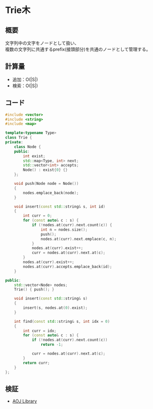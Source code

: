 # Trie木
## 概要
文字列中の文字をノードとして扱い、  
複数の文字列に共通するprefix(接頭部分)を共通のノードとして管理する。

## 計算量
- 追加：O(\|S\|)
- 検索：O(\|S\|)

## コード
```cpp
#include <vector>
#include <string>
#include <map>

template<typename Type>
class Trie {
private:
    class Node {
    public:
        int exist;
        std::map<Type, int> next;
        std::vector<int> accepts;
        Node() : exist{0} {}
    };

    void push(Node node = Node())
    {
        nodes.emplace_back(node);
    }

    void insert(const std::string& s, int id)
    {
        int curr = 0;
        for (const auto& c : s) {
            if (!nodes.at(curr).next.count(c)) {
                int n = nodes.size();
                push();
                nodes.at(curr).next.emplace(c, n);
            }
            nodes.at(curr).exist++;
            curr = nodes.at(curr).next.at(c);
        }
        nodes.at(curr).exist++;
        nodes.at(curr).accepts.emplace_back(id);
    }

public:
    std::vector<Node> nodes;
    Trie() { push(); }

    void insert(const std::string& s)
    {
        insert(s, nodes.at(0).exist);
    }

    int find(const std::string& s, int idx = 0)
    {
        int curr = idx;
        for (const auto& c : s) {
            if (!nodes.at(curr).next.count(c))
                return -1;

            curr = nodes.at(curr).next.at(c);
        }
        return curr;
    }
};
```

## 検証
- [AOJ Library](https://onlinejudge.u-aizu.ac.jp/courses/lesson/1/ALDS1/14/ALDS1_14_A)
